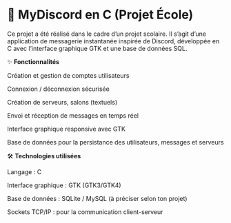 # 💬 MyDiscord en C (Projet École)
Ce projet a été réalisé dans le cadre d’un projet scolaire. Il s’agit d’une application de messagerie instantanée inspirée de Discord, développée en C avec l’interface graphique GTK et une base de données SQL.


✨ **Fonctionnalités**

Création et gestion de comptes utilisateurs

Connexion / déconnexion sécurisée

Création de serveurs, salons (textuels)

Envoi et réception de messages en temps réel

Interface graphique responsive avec GTK

Base de données pour la persistance des utilisateurs, messages et serveurs


🛠️ **Technologies utilisées**

Langage : C

Interface graphique : GTK (GTK3/GTK4)

Base de données : SQLite / MySQL (à préciser selon ton projet)

Sockets TCP/IP : pour la communication client-serveur
